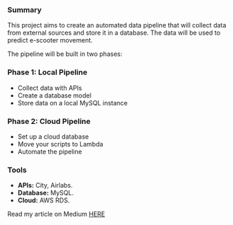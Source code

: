 ﻿### **Summary**

This project aims to create an automated data pipeline that will collect data from external sources and store it in a database. The data will be used to predict e-scooter movement.

The pipeline will be built in two phases:

### **Phase 1:** Local Pipeline

-   Collect data with APIs
-   Create a database model
-   Store data on a local MySQL instance

### **Phase 2:** Cloud Pipeline

-   Set up a cloud database
-   Move your scripts to Lambda
-   Automate the pipeline

### **Tools**

-   **APIs:** City, Airlabs.
-   **Database:** MySQL.
-   **Cloud:** AWS RDS.

Read my article on Medium [HERE](https://medium.com/@nat.parisella/4a95ed302c90)
